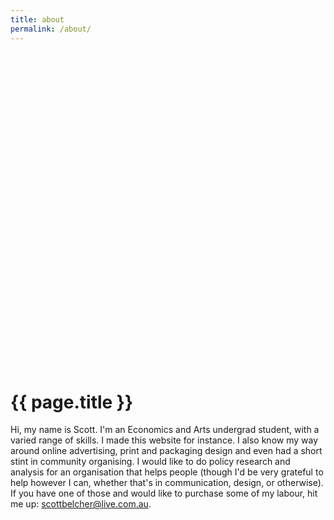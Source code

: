 ```yaml
---
title: about
permalink: /about/
---
```


<svg version="1.1" id="Layer_1" xmlns="http://www.w3.org/2000/svg" xmlns:xlink="http://www.w3.org/1999/xlink" x="0px" y="0px"
	 viewBox="0 0 640 640" style="enable-background:new 0 0 640 640;" xml:space="preserve">
<style type="text/css">
	.st0{stroke:#000000;stroke-width:0.5;stroke-linecap:round;stroke-linejoin:round;}
	.st1{fill:none;stroke:#000000;stroke-miterlimit:10;}
	.st2 {fill:#555555;}
	.st3{fill:none;stroke:#000000;stroke-width:2;stroke-linecap:round;stroke-linejoin:round;stroke-miterlimit:10;}
	.st4{fill:none;stroke:#000000;stroke-linecap:round;stroke-linejoin:round;stroke-miterlimit:10;}
	.st5{fill:#FFFFFF;}
	.st6{fill:none;stroke:#000000;stroke-width:3;stroke-linecap:round;stroke-linejoin:round;}
	.st7{fill:none;stroke:#000000;stroke-width:2;stroke-linecap:round;stroke-linejoin:round;}
</style>
<g>
	<g>
		<path d="M272.7,117.1c5.6,5.1,11.8,9.4,18.4,12.9c1.7,0.9,3.2-1.7,1.5-2.6c-6.4-3.4-12.4-7.6-17.8-12.4
			C273.4,113.7,271.2,115.8,272.7,117.1L272.7,117.1z"/>
	</g>
</g>
<g>
	<g>
		<path d="M275.6,129.5c5.7-2.4,10.5-6.7,13.3-12.2c0.4-0.7,0.2-1.6-0.5-2.1c-0.7-0.4-1.7-0.2-2.1,0.5c-2.4,4.8-6.5,8.8-11.5,10.8
			c-0.7,0.3-1.3,1-1,1.8C274,129.2,274.8,129.9,275.6,129.5L275.6,129.5z"/>
	</g>
</g>
<g>
	<g>
		<path d="M347.1,115.5c4,5.2,8.7,9.8,13.8,13.9c0.6,0.5,1.5,0.6,2.1,0c0.5-0.5,0.6-1.6,0-2.1c-5.1-4.1-9.7-8.8-13.8-13.9
			c-0.5-0.6-1.6-0.5-2.1,0C346.5,114,346.6,114.8,347.1,115.5L347.1,115.5z"/>
	</g>
</g>
<g>
	<g>
		<path d="M347.8,130.3c5.2-4.3,10.3-8.7,15.5-13c0.6-0.5,0.5-1.6,0-2.1c-0.6-0.6-1.5-0.5-2.1,0c-5.2,4.3-10.3,8.7-15.5,13
			c-0.6,0.5-0.5,1.6,0,2.1C346.3,130.9,347.1,130.8,347.8,130.3L347.8,130.3z"/>
	</g>
</g>
<g>
	<g>
		<path d="M314.9,131.6c4,3.4,6.4,8.6,8.3,13.4c1.4,3.5,2.5,7.1,3.5,10.7c0.7,2.5,1.5,6.4-0.2,8.6c-0.3,0.4-0.4,0.3-0.8,0.5
			c-1.1,0.4-2.1,0.8-3.2,1.1c-2.3,0.8-4.6,1.6-6.9,2.4c-1.8,0.6-1,3.5,0.8,2.9c2.2-0.8,4.4-1.6,6.7-2.3c1.6-0.6,3.5-0.9,4.9-1.9
			c2.5-1.8,2.7-5.7,2.4-8.5c-0.5-4.1-1.9-8.2-3.3-12.1c-1.2-3.4-2.6-6.7-4.3-9.8c-1.5-2.6-3.3-5.3-5.6-7.2
			C315.5,128.3,313.4,130.4,314.9,131.6L314.9,131.6z"/>
	</g>
</g>
<g>
	<path class="st0" d="M231.9,69.2c-1.2,0-1.3-0.2-4.2,1.5c-4,2.5-6.7,7.7-5.4,12.4l2.4,3.9c10.3,0.5,20.6,1.1,30.9,1.6
		c25.5,1.3,51,2.6,76.5,3.9c21,1.1,42.7,2.1,62.6-5.6c1.3-0.5,2.6-1.1,3.7-2.1c3.3-3.2,2.2-9,0.8-13.6c-0.5-1.7-1.1-3.5-2.3-4.8
		c0,0-1-2.7-7.2-1.4c-8-12.2-26-29.2-40.2-32.8c-5.7-1.4-11.5-2-17.3-2.5c-4.6-0.4-9.2-0.7-13.8-1c-13.9-0.7-27.9-0.3-41.4,3.1
		C259.1,36.5,240.8,53.3,231.9,69.2"/>
	<path class="st0" d="M294.8,76.8c-6,0.3-12.1,0.5-18-0.2"/>
	<path class="st0" d="M305.3,28.4c0.4-2.9-1.7-3.8-3.3-6.1s-2.8-5.8-1.1-8.1c0.7-0.9,1.7-1.4,2.6-1.8c3.5-1.4,7.2-2.2,10.9-2.1
		c1.4,0,2.8,0.2,4,1c2.1,1.5,2.5,4.6,2.4,7.3c-0.2,5.5,0.7,6.4-2.1,11"/>
</g>
<g>
	<g>
		<path d="M144,185.6c-2-1.4-3-3.7-4.1-5.7c-1.2-2.1-2.7-4-4.8-5.1c-2.4-1.3-5.2-1.6-7.9-1.7c-2.9-0.2-5.9-0.2-8.7,0.4
			c-11.8,2.2-16.8,15.5-13.9,26.2c3,10.9,13.3,17.9,24,19.8c2.9,0.5,5.9,0.8,8.9,0.7c2.6,0,5.9,0.1,8.3-1.2c2.7-1.4,2.9-4.7,3.2-7.4
			c0.4-3.2,0.6-6.4,0.6-9.6c0-2.5-0.5-4.8-2.7-6.4c-0.4-0.3-2-1.1-2.1-1.6c0-0.2-0.2,0.2,0-0.1c0.1-0.1,0.5-0.2,0.6-0.2
			c0.7-0.2,1.5-0.2,2.1-0.1c5.4,0.8,8.7,6.8,9.9,11.6c0.6,2.6,0.8,5.4,0.4,8c-0.4,2.7-1.3,5.5-3.5,7.2c-2.5,2-5.6,3.4-8.4,5
			c-2.9,1.6-5.7,3.3-8.6,4.9c-2.4,1.4-5.1,2.8-6.9,5c-1.9,2.3-3,5.1-3.5,7.9c-0.5,3-0.5,6-0.5,9c0,3.4,0,6.8,0,10.2
			c0,6.6,0.1,13.2,0.4,19.8c0.3,6.4,1.1,12.8,3,19c1.9,5.9,4.7,11.5,7.6,16.9c2.7,5,5.3,10.5,9.5,14.5c4.2,4,9.8,6.1,15.2,8.1
			c5.7,2.1,11.8,3.8,18,3.7c2.9-0.1,5.8-0.6,8.6-1.6c1.8-0.7,1-3.6-0.8-2.9c-5.6,2.1-11.6,1.7-17.3,0.3c-5.6-1.4-11.4-3.4-16.5-6.1
			c-2.5-1.3-4.6-3-6.5-5.1c-1.8-2.1-3.2-4.5-4.5-6.9c-2.9-5.1-5.8-10.3-8.1-15.7c-2.5-5.8-4-11.8-4.7-18c-0.7-6.2-0.7-12.5-0.8-18.8
			c-0.1-6.4-0.1-12.8-0.1-19.2c0-5.8,0.6-11.9,5.9-15.4c2.5-1.7,5.2-3,7.8-4.5c2.9-1.6,5.7-3.3,8.6-4.9c2.3-1.3,4.8-2.6,6.4-4.7
			c1.6-2.2,2.3-5,2.7-7.6c0.7-5.2-0.4-10.6-3.1-15.1c-2.5-4.2-7-8.1-12.2-7.4c-2.1,0.3-4.6,1.8-3.7,4.3c0.8,2.1,3.4,2.4,4.3,4.3
			c0.4,1,0.4,2.2,0.4,3.3c0,1.7-0.1,3.4-0.2,5c-0.1,1.5-0.3,3.1-0.5,4.6c-0.2,1.2-0.2,3.1-1.2,4c-0.9,0.8-2.4,0.8-3.4,0.9
			c-1.6,0.1-3.1,0.2-4.7,0.2c-2.8,0-5.7-0.3-8.5-0.9c-5.2-1.1-10.2-3.5-14.2-7.2c-3.9-3.6-6.6-8.5-7.1-13.8
			c-0.5-5.3,0.9-11.1,4.7-15c3.9-4.2,9.7-4.6,15.1-4.3c2.6,0.1,5.5,0.3,7.7,1.8c1.9,1.3,3,3.5,4.1,5.5c1.1,1.9,2.3,3.7,4.2,5
			C144,189.3,145.5,186.7,144,185.6L144,185.6z"/>
	</g>
</g>
<g>
	<g>
		<path d="M144.9,188.3c4.5-0.7,7.5-5.5,7-9.9c-0.5-5.1-4.5-8.9-9-10.8c-5.3-2.2-11.5-2.3-17.2-2.4c-5.6-0.1-11.3,0.4-16.5,2.5
			c-8.6,3.4-14.5,10.9-16.6,19.9c-1,4.4-1.1,8.9-0.4,13.3c0.8,5,2.9,9.4,5.4,13.8c1.6,2.7,3.1,5.4,4.2,8.3c1.1,2.8,1.8,5.8,2.4,8.8
			c1.1,5.9,1.7,11.9,2.2,17.8c1,12.2,1.3,24.5,2.2,36.8c0.9,11.9,2.5,23.9,6.2,35.4c3.3,10.6,8.4,21,17,28.2
			c8.1,6.7,18.2,10.5,28.6,12c12.4,1.8,25,0.3,37.2-1.8c3.1-0.5,6.3-1.1,9.4-1.7c1.9-0.4,1.1-3.2-0.8-2.9c-21.5,4.1-45.3,8.1-65.4-3
			c-4.4-2.4-8.3-5.5-11.6-9.3c-3.5-4-6.2-8.7-8.3-13.6c-4.5-10.2-6.8-21.5-8.2-32.5c-1.4-11.3-1.8-22.8-2.4-34.2
			c-0.6-11.3-1.2-22.9-3.6-34c-1.3-5.7-3.6-10.7-6.5-15.7c-2.4-4.1-4.3-8.2-5.1-12.9c-1.3-7.9,0.6-16.8,5.8-23
			c6.6-7.9,16.9-9.3,26.6-9c5.3,0.2,11.2,0.3,15.9,2.9c3.7,2.1,6.9,6.4,5,10.8c-0.8,1.8-2.3,3.1-4.3,3.4
			C142.2,185.7,143,188.6,144.9,188.3L144.9,188.3z"/>
	</g>
</g>
<g>
	<g>
		<path d="M482,353.5c22.5,2,45.2-9.7,57.8-28.2c7.2-10.6,11.5-24,8.9-36.8c-0.8-3.8-2-7.4-3.3-11.1c-1.2-3.6-2.4-7.2-3.6-10.8
			c-2.4-7.1-4.6-14.3-7.1-21.3c-2.2-6.3-5-12.3-9.4-17.4c-4.1-4.7-9.1-8.4-13.7-12.5c-3.8-3.4-7.7-7.2-9.5-12c-1.5-4-2-8.4-2-12.7
			c0-4.5,0.5-8.9,1.5-13.3c0.8-3.3,1.8-6.8,3.7-9.7c0.3-0.4,0.5-0.7,1-1.2c0.1-0.1,0.2-0.2,0.3-0.3c0.3-0.3-0.2,0.1,0.1-0.1
			c0.1-0.1,0.7-0.4,0.4-0.2c0.1,0,0.8-0.2,0.3-0.1c0.2-0.1,0.5,0,0.3,0c0.8,0.2,1.7,0.6,2.2,1.3c1,1.4-0.4,3.5-1,4.7
			c-1,1.9-2.3,3.8-2.6,6c-0.4,2.9-0.4,6.1-0.2,9c0.2,3.1,0.8,6.2,2.2,9c2.6,5,7.7,7.9,13.2,8.4c12.1,1.1,21-9.4,23.1-20.4
			c1-5.3,0.7-11.1-1.8-15.9c-1.2-2.3-3.1-4.4-5.4-5.7c-2.9-1.7-6.2-2.1-9.5-2.3c-2.5-0.1-5.1-0.3-7.6-1c-2-0.5-4.2-1.3-5.6-3
			c-0.6-0.8-1-1.7-1.1-2.6c0-0.3,0-0.5-0.1-0.8c0-0.1,0-0.2,0-0.4c0-0.5,0-0.1,0-0.1c-0.1,0,0.4-0.5-0.1,0.1
			c0.1-0.1,0.1-0.1-0.1,0.1c-0.6,0.6,0.2-0.3-0.4,0.2c0.1-0.1,0.4,0,0,0c0.6,0.1,1.3,0,1.9,0c5.7,0.4,11.5-0.1,17.1,1.1
			c2.2,0.4,4.3,1.1,6.2,2.2c1.4,0.8,2.8,1.7,4.2,2.6c4,2.4,8,5,11.1,8.5c1.6,1.8,3,3.9,3.6,6.2c0.8,3.1,0.9,6.3,0.6,9.4
			c-0.6,6.7-2.9,13.1-4.8,19.6c-2,6.9-3.2,13.7-2.8,20.9c0.4,7.7,1.8,15.3,2.8,22.9c1.1,7.7,2.1,15.5,3.2,23.2
			c1.1,7.7,2.1,15.5,3.2,23.2c1,7.5,2.6,15.2,2.1,22.9c-0.5,7-3.4,13.4-6.9,19.3c-3.5,5.9-7.5,11.6-11.5,17.2
			c-7.7,10.9-16.9,21.4-29.4,26.8c-6,2.6-12.5,3.7-19,2.9c-6.4-0.8-12.5-3.4-18-6.7c-5.6-3.3-10.8-7.3-16-11.3
			c-1.5-1.2-3.6,0.9-2.1,2.1c10.4,8.1,21.6,16.8,35.1,18.7c13.3,1.9,26.1-3.9,35.9-12.5c5.3-4.6,9.8-10,14-15.7
			c4.2-5.6,8.2-11.5,11.9-17.4c3.6-5.7,6.9-11.8,8.3-18.5c1.6-7.5,0.4-15.2-0.7-22.7c-2.2-15.6-4.3-31.3-6.5-46.9
			c-1.1-7.9-2.4-15.7-3.2-23.7c-0.4-3.9-0.6-7.8-0.2-11.7c0.3-3.5,1.1-6.9,2-10.2c1.8-6.5,4.1-12.9,5.1-19.6
			c0.9-5.8,0.9-12.5-2.4-17.6c-2.7-4.3-6.9-7.4-11.1-10.2c-3.2-2-6.4-4.3-9.9-5.7c-5.5-2.2-11.5-2.1-17.3-2.2
			c-2.1,0-4.2-0.3-6.2-0.3c-1.2,0-2.4,0.4-2.8,1.7c-0.4,1.5,0,3.4,0.6,4.8c0.9,2,2.6,3.5,4.5,4.4c2.3,1.1,4.8,1.7,7.3,2
			c2.9,0.4,5.9,0.3,8.8,0.9c12.8,2.5,11.9,19.2,6.8,28.1c-2.8,5-7.5,9-13.4,9.7c-5.4,0.7-11.2-1.3-14-6.2c-1.6-2.7-2.1-5.9-2.2-8.9
			c-0.1-1.5-0.1-2.9,0-4.4c0.1-1.3,0-2.8,0.4-4.1c1.1-3.6,5.5-7.8,3.2-11.8c-1.7-3-5.6-3.8-8.2-1.6c-2.4,2-3.6,5.4-4.6,8.3
			c-2.8,8.4-3.6,17.9-2,26.6c0.8,4.5,2.5,8.4,5.4,12c3.9,4.8,8.8,8.6,13.5,12.7c2.4,2.1,4.7,4.2,6.7,6.6c2.2,2.6,4,5.5,5.4,8.5
			c3.2,6.6,5.1,13.7,7.4,20.6c2.4,7.3,4.9,14.7,7.3,22c1.2,3.6,2.3,7.4,2.7,11.2c0.4,3.7,0.1,7.4-0.6,11.1
			c-4.5,23.1-24.6,41.2-47.3,45.9c-5.4,1.1-10.8,1.4-16.3,0.9C480,350.3,480.1,353.3,482,353.5L482,353.5z"/>
	</g>
</g>
<g>
	<path d="M437.4,529.8c-28.4,5.3-69.8,4.6-97.5-4.2c-2.7-0.9-5.5-1.8-8.4-2.1c-4.8-0.4-9.5,1.1-14.2,2.3c-25.6,6.7-53,4.4-77.3-6.7
		c-15.2-6.9-29.8-17.2-46.2-17.7c-8.3-0.3-18.5,1.1-22.9-6.7c10,7.8,15,21.4,23.8,30.8c6.9,7.3,15.8,11.7,24.6,15.8
		c11.7,5.3,23.6,10.2,35.5,15c10.7,4.4,21.5,8.7,32.7,10.8c22.3,4.2,45.1-0.6,67.1-6.4c41.5-10.9,83.2-25.7,117.4-53.9
		c5.7,7.8,10.6,16.4,14.6,25.5c1.7,3.9,3.2,8.3,2.1,12.4c-1.2,4.4-5.1,7.2-8.8,9.5c-9.7,6.3-19.3,12.5-29,18.8
		c-13.6,8.8-27.2,17.7-41.8,24.1c-31.3,13.9-66.1,16.5-99.7,12.1s-66.1-15.5-97.8-28.2c-24.1-9.6-48.7-20.6-66.4-41.1
		c-17.7-20.4-26.8-52.7-15-77.9c3.8-8.1,9.8-15.1,17.5-18.3c4.9-2,10.3-2.3,15.5-1.9c19.5,1.8,36.8,14.1,53.1,26
		c9,6.6,18.1,13.2,27.1,19.9c1.8,1.3,3.8,2.7,6,2.5c3.1-0.3,5.2-3.9,5.3-7.3c0.1-3.4-1.2-6.7-2.6-9.7l180.8,0.7
		c-1,4.7-5.2,8.8-4.1,13.5c0.6,2.8,3.1,4.7,5.7,5.3c2.6,0.6,5.2,0.1,7.8-0.4c13.5-2.6,27.1-5.2,40.6-7.9c6.8-1.3,13.6-2.6,20.5-1.8
		c6.8,0.8,13.7,4.1,17.7,10.2c3.1,4.7,4.2,10.6,4.8,16.4c0.8,7.1,1.1,14.3,0.8,21.4c-0.1,3.6-0.4,7.3-1.5,10.8
		c-1.7,5.5-5.1,10-8.7,14.2c-6.6,7.7-14,14.7-22.6,19.6c-6.2,3.6-13,6-19.7,8.4c-22.9,8.1-46.4,16.4-70.5,15.8"/>
</g>
<g>
	<path d="M359,590.8c-41.8-20.2-88.3-23.5-132.4-36.2c-14.8-4.3-30.4-10.4-39.3-24.3c-1.4-2.3-2.7-4.8-2.6-7.6
		c0.1-4.1,3.1-7.3,5.9-10.1c6.2-6.1,12.5-12.3,18.7-18.4c1.6-1.6,3.3-3.2,5.4-3.5c2.1-0.3,4.2,0.9,6.1,2.1
		c21,12.4,43.3,22.3,66.3,29.2c18,5.5,36.5,9.2,53.8,17c8.1,3.6,15.8,8.1,23.9,11.5c22.2,9.4,46.2,10.8,69.9,12.1"/>
</g>
<g id="XMLID_1_">
	<g>
		<path class="st5" d="M513.1,452.4c1.9,4.6,5,8.5,8.2,12.2c3.5,4,7.2,7.8,9.9,12.3l0.9,0.6c-1.3,1.8-2.6,3.5-3.8,5.3l-0.9-0.6
			c-1.3-2.2-2.9-4.1-4.6-6c-5.5-6.4-11-12.8-16.7-19c-0.1-0.3-0.2-0.7-0.3-1c-1-2.9-2.2-5.6-3.5-8.4c-3.4-7.1-7.9-13.7-13.2-19.5
			l-1-1.5c-3.3-0.6-6.1-3.7-9.3-2.9c-1.6,0.4-2.9,1.9-3.4,3.5c-0.5,1.6-0.5,3.4-0.2,5c-4.4-1.1-8.8-2.6-12.9-4.5
			c1.5-3,1.6-6.6,0.3-9.7l-0.1-0.7c-0.8-0.3-1.5-0.9-2.3-1.4c-0.8-0.5-1.7-0.8-2.5-0.4c-0.7,0.3-1,1.1-1.1,1.8
			c-0.1,0.7,0.1,1.5,0.2,2.2l-0.7,0.4c-1-1.9-1.4-4.1-1-6.2c0.6-2.6,2.9-4.9,5.5-5.1c1.5-0.1,3,0.3,4.5,0.8c2.6,0.9,5.2,1.9,7.8,2.9
			c7.8,3.1,15.5,6.7,22.8,10.9l0,0.1c3.6,2.8,6.9,5.8,10,9c1.4,1.5,2.8,3,3.7,4.8c1.7,3.5,1.6,7.6,2.8,11.3c0.4,1.2,0.9,2.3,1.6,3.4
			L513.1,452.4z"/>
		<path class="st2 theme-colour-background" d="M456.5,417.5c0.1-0.7,0.5-1.5,1.1-1.8c0.8-0.4,1.8-0.1,2.5,0.4c0.8,0.5,1.4,1.1,2.3,1.4l0.1,0.7
			c1.3,3.1,1.2,6.7-0.3,9.7l-3,1.4c-0.6-2.6-1.3-5.1-2.1-7.5l-0.2-0.2c-0.3-0.4-0.6-0.9-0.9-1.4l0.7-0.4
			C456.6,419,456.4,418.2,456.5,417.5z"/>
		<path class="st2 theme-colour-background" d="M481,449.5c-6.3-1.5-12.4-4.5-18.9-4.4l-0.2,0c-0.5-5.4-1.4-10.8-2.6-15.9l3-1.4c4.1,1.9,8.5,3.5,12.9,4.5
			c-0.3-1.7-0.3-3.4,0.2-5c0.5-1.6,1.8-3,3.4-3.5c3.2-0.8,6.1,2.3,9.3,2.9l1,1.5c5.3,5.8,9.8,12.4,13.2,19.5l-1.5,0.7
			c-1.8,0.9-3.5,2.1-5.5,2.7c-2.2,0.7-4.6,0.7-6.9,0.3c-2.3-0.4-4.5-1.2-6.7-2l-0.2,0C481.4,449.6,481.2,449.6,481,449.5z"/>
		<path class="st2 theme-colour-background" d="M461.9,445.2l0.2,0c6.5-0.1,12.5,2.9,18.9,4.4c2.1,7.2,2.1,13.9,2.2,21.7c0,0.5,0,0.9,0,1.4l-0.5,0
			c-5.7-3.7-12.2-6-18.9-7l-1.4-0.1C462.8,459,462.6,452,461.9,445.2z"/>
		<path class="st2 theme-colour-background" d="M462.4,465.6l1.4,0.1c6.7,0.9,13.2,3.3,18.9,7l0.5,0c0,1.1,0.1,2.2,0.2,3.3c0.1,1.6,0.3,3.1,0.6,4.7
			c0.8,5.2,2.1,10.4,3.4,15.5l1.2,0.8c-0.2,0.3-0.3,0.5-0.6,0.6c-0.3,0.1-0.7,0-1-0.1c-2.9-0.9-5.8-1.8-8.6-3
			c-1.8-0.8-3.6-1.9-5.6-2.3c-0.9-0.2-1.9-0.3-2.8-0.4c-0.7-0.1-1.4-0.2-2-0.4c-3.4-1-5.6-4.5-6.3-8c-0.7-3.5-0.1-7.1,0.3-10.7
			C462.1,470.4,462.3,468,462.4,465.6z"/>
		<path class="st5" d="M506.2,457.2c0.8,2.2,1.4,4.4,2.1,6.6c1,3.1,2.1,6.2,3.3,9.2l-1.4,0.5c-0.6,0.8-1.6,1.1-2.6,1.4
			c-7.2,1.7-14.9,1.8-22.2,0.2l-2,0.9c-0.1-1.1-0.2-2.2-0.2-3.3c0-0.5,0-0.9,0-1.4c-0.1-7.7-0.1-14.4-2.2-21.7
			c0.2,0,0.4,0.1,0.6,0.1l0.2,0c2.2,0.8,4.4,1.6,6.7,2c2.3,0.4,4.7,0.4,6.9-0.3c1.9-0.7,3.6-1.9,5.5-2.7l1.5-0.7
			c1.3,2.7,2.5,5.5,3.5,8.4C506,456.5,506.1,456.9,506.2,457.2z"/>
		<path class="st5" d="M488.6,497l-1.2-0.8c-1.3-5.1-2.6-10.3-3.4-15.5l1.8,0.5c1.9,0.7,4,1.1,6,1.6c2,0.5,4,1.3,5.5,2.6
			c0.7,0.6,1.3,1.4,2,2.1c1.1,1,2.4,1.9,3.4,2.9c1.3,1.4,2.2,3.2,2.3,5.2c0.1,1.5-0.3,3-0.7,4.4c-0.8,2.5-1.9,4.9-3.2,7.1l0,0.1
			c0.6,0,1.2,0.1,1.8,0.2l-0.4,1.9l-20.9,28.1l-33.2-18.8l21.4-26.5l0-0.1c1,0.1,1.9,0.2,2.8,0.4c2,0.4,3.8,1.4,5.6,2.3
			c2.8,1.3,5.7,2.1,8.6,3c0.3,0.1,0.7,0.2,1,0.1C488.2,497.5,488.4,497.2,488.6,497z"/>
		<path class="st2 theme-colour-background" d="M483.4,475.9l2-0.9c7.3,1.6,14.9,1.6,22.2-0.2c1-0.2,2-0.5,2.6-1.4l1.4-0.5c2.5,6.5,5.4,12.8,8.6,18.9
			l-0.5,1.4c-3.2,1.1-5.4,3.9-7.2,6.8c-1.7,2.9-3.2,6-5.5,8.4c-0.8-0.4-1.7-0.6-2.6-0.8c-0.5-0.1-1.1-0.3-1.7-0.3
			c-0.6-0.1-1.2-0.2-1.8-0.2l0-0.1c1.3-2.2,2.4-4.6,3.2-7.1c0.4-1.4,0.8-2.9,0.7-4.4c-0.1-1.9-1-3.8-2.3-5.2c-1-1.1-2.3-1.9-3.4-2.9
			c-0.7-0.7-1.3-1.4-2-2.1c-1.5-1.4-3.5-2.1-5.5-2.6c-2-0.5-4-0.9-6-1.6l-1.8-0.5C483.8,479.1,483.6,477.5,483.4,475.9z"/>
		<path d="M513.1,452.4l0.6-0.4c1.1,1.8,2.5,3.4,4.2,4.6c1.4,1.1,3.1,1.9,4.5,2.9c2.2,1.5,4.2,3.4,6.1,5.3c1.9,1.9,3.8,3.7,5.7,5.6
			c0.5,0.5,1.1,1.1,1.1,1.9c0,0.6-0.4,1.1-0.7,1.6c-0.8,1.2-1.7,2.3-2.5,3.5l-0.9-0.6c-2.7-4.5-6.4-8.3-9.9-12.3
			C518.1,460.9,515,457,513.1,452.4z"/>
		<path d="M508.3,463.8c-0.7-2.2-1.4-4.4-2.1-6.6c5.6,6.3,11.2,12.6,16.7,19c1.6,1.9,3.3,3.8,4.6,6l0.9,0.6c-2.1,3-4.3,5.9-6.4,8.9
			l-1.7,0.2c-3.2-6.1-6.1-12.4-8.6-18.9C510.4,470,509.3,466.9,508.3,463.8z"/>
	</g>
	<g>
		<path class="st6" d="M507.1,508.4L507.1,508.4c2.3-2.4,3.8-5.5,5.5-8.4c1.7-2.9,4-5.7,7.2-6.8"/>
		<path class="st6" d="M520.2,491.9c-3.2-6.1-6.1-12.4-8.6-18.9c-1.2-3-2.3-6.1-3.3-9.2c-0.7-2.2-1.4-4.4-2.1-6.6
			c-0.1-0.3-0.2-0.7-0.3-1c-1-2.9-2.2-5.6-3.5-8.4c-3.4-7.1-7.9-13.7-13.2-19.5"/>
		<path class="st6" d="M521.9,491.7c2.1-3,4.3-5.9,6.4-8.9c1.3-1.8,2.6-3.5,3.8-5.3c0.8-1.2,1.7-2.3,2.5-3.5c0.3-0.5,0.7-1,0.7-1.6
			c0-0.7-0.6-1.3-1.1-1.9c-1.9-1.9-3.8-3.7-5.7-5.6c-1.9-1.9-3.9-3.8-6.1-5.3c-1.5-1-3.1-1.8-4.5-2.9c-1.7-1.3-3.1-2.8-4.2-4.6
			c-0.6-1.1-1.2-2.2-1.6-3.4c-1.2-3.7-1.1-7.8-2.8-11.3c-0.9-1.8-2.3-3.3-3.7-4.8c-3.1-3.3-6.4-6.3-10-9"/>
		<path class="st6" d="M488.1,426.8c-3.3-0.6-6.1-3.7-9.3-2.9c-1.6,0.4-2.9,1.9-3.4,3.5c-0.5,1.6-0.5,3.4-0.2,5
			c-4.4-1.1-8.8-2.6-12.9-4.5c1.5-3,1.6-6.6,0.3-9.7"/>
		<path class="st6" d="M462.4,417.5c-0.8-0.3-1.5-0.9-2.3-1.4c-0.8-0.5-1.7-0.8-2.5-0.4c-0.7,0.3-1,1.1-1.1,1.8
			c-0.1,0.7,0.1,1.5,0.2,2.2"/>
		<path class="st6" d="M497.2,424.2c-0.5-0.3-1-0.6-1.5-0.8c-7.4-4.1-15-7.8-22.8-10.9c-2.6-1-5.2-2-7.8-2.9c-1.4-0.5-2.9-1-4.5-0.8
			c-2.7,0.2-4.9,2.5-5.5,5.1c-0.5,2.1-0.1,4.3,1,6.2c0.2,0.5,0.6,1,0.9,1.4"/>
		<path class="st6" d="M488.7,496.8c0,0,0,0.1-0.1,0.1c-0.2,0.3-0.3,0.5-0.6,0.6c-0.3,0.1-0.7,0-1-0.1c-2.9-0.9-5.8-1.8-8.6-3
			c-1.8-0.8-3.6-1.9-5.6-2.3c-0.9-0.2-1.9-0.3-2.8-0.4c-0.7-0.1-1.4-0.2-2-0.4c-3.4-1-5.6-4.5-6.3-8c-0.7-3.5-0.1-7.1,0.3-10.7
			c0.3-2.3,0.5-4.7,0.6-7.1c0.4-6.6,0.2-13.6-0.5-20.4c-0.5-5.4-1.4-10.8-2.6-15.9c-0.6-2.6-1.3-5.1-2.1-7.5"/>
		<path class="st6" d="M487.4,496.2c-1.3-5.1-2.6-10.3-3.4-15.5c-0.2-1.6-0.4-3.1-0.6-4.7c-0.1-1.1-0.2-2.2-0.2-3.3
			c0-0.5,0-0.9,0-1.4c-0.1-7.7-0.1-14.4-2.2-21.7c-0.2-0.8-0.5-1.6-0.8-2.4"/>
		<path class="st6" d="M482.7,472.6c-5.7-3.7-12.2-6-18.9-7"/>
		<path class="st6" d="M485.5,475c7.3,1.6,14.9,1.6,22.2-0.2c1-0.2,2-0.5,2.6-1.4"/>
		<path class="st6" d="M481.8,449.6c2.2,0.8,4.4,1.6,6.7,2c2.3,0.4,4.7,0.4,6.9-0.3c1.9-0.7,3.6-1.9,5.5-2.7"/>
		<path class="st6" d="M481.6,449.7c-0.2,0-0.4-0.1-0.6-0.1c-6.3-1.5-12.4-4.5-18.9-4.4"/>
		<path class="st6" d="M476.6,463.4c-2.4-1.7-5.1-3.1-7.9-4"/>
		<path class="st6" d="M476.1,454.8c-2.6-1-5.3-1.7-8-2.2"/>
		<path class="st6" d="M531.3,476.9c-2.7-4.5-6.4-8.3-9.9-12.3c-3.3-3.7-6.4-7.6-8.2-12.2c-0.1-0.3-0.2-0.6-0.3-0.9"/>
		<path class="st6" d="M527.4,482.2c-1.3-2.2-2.9-4.1-4.6-6c-5.5-6.4-11-12.8-16.7-19c-0.4-0.4-0.8-0.9-1.2-1.3"/>
		<path class="st6" d="M489.7,460.2c0.3,2.3,0.5,4.6,0.8,6.9c0.1,0.6,0.2,1.3,0.5,1.8c0.7,1,2.2,1.1,3.2,0.5c1-0.6,1.6-1.8,1.7-3
			c0.2-1.2,0-2.4-0.1-3.5c-0.1-1.2-0.1-2.4,0.3-3.5c0.1-0.3,0.3-0.6,0.6-0.6c0.2,0,0.3,0.1,0.5,0.3c2.6,2.4,4.4,5.6,5.2,9"/>
		<path class="st6" d="M501.1,507c1.3-2.2,2.4-4.6,3.2-7.1c0.4-1.4,0.8-2.9,0.7-4.4c-0.1-1.9-1-3.8-2.3-5.2c-1-1.1-2.3-1.9-3.4-2.9
			c-0.7-0.7-1.3-1.4-2-2.1c-1.5-1.4-3.5-2.1-5.5-2.6c-2-0.5-4-0.9-6-1.6"/>
		<path class="st6" d="M507.1,508.4C507.1,508.4,507.1,508.4,507.1,508.4c-0.8-0.4-1.7-0.6-2.6-0.8c-0.5-0.1-1.1-0.3-1.7-0.3
			c-0.6-0.1-1.2-0.2-1.8-0.2c0,0,0,0-0.1,0"/>
		<polyline class="st7" points="502.5,509.2 481.6,537.2 448.4,518.5 469.9,491.9 		"/>
	</g>
</g>
<g id="XMLID_36_">
	<g>
		<path class="st5" d="M200.2,401.9c-1-2.5-3.7-4.5-6.7-4.4c-1.7,0-3.3,0.7-4.9,1.3c-2.9,1.2-5.7,2.5-8.4,3.8
			c-8.4,4-16.6,8.5-24.3,13.5l0.1,0.1c-3.7,3.2-7.1,6.6-10.2,10.2c-1.4,1.6-2.8,3.3-3.6,5.2c-1.6,3.7-1,7.8-2,11.6
			c-0.2,0.9-0.5,1.8-1,2.7l0.6,0.2c-1.5,5.1-4.7,9.7-8.2,14.1c-3.5,4.3-7.2,8.6-9.7,13.4l-0.9,0.7c1.6,1.6,3.2,3.2,4.8,4.8l0.9-0.8
			c1.2-2.3,2.8-4.4,4.4-6.5c5.5-7,11-14,16.6-20.9c0.1-0.3,0.2-0.7,0.3-1c0.8-3,1.8-5.9,3-8.7c3.1-7.5,7.4-14.5,12.7-20.9l0.9-1.6
			c3.6-1,6.4-4.4,10.1-4c1.9,0.2,3.4,1.5,4.2,3.1c0.8,1.5,0.9,3.3,0.8,5c4.8-1.6,9.5-3.6,13.9-6c-2-2.8-2.5-6.4-1.3-9.6l0.1-0.7
			c0.9-0.4,1.6-1.1,2.4-1.6c0.8-0.6,1.8-1,2.8-0.7c0.8,0.2,1.3,0.9,1.5,1.7c0.2,0.7,0,1.5-0.1,2.2l0.8,0.3
			C200.7,406.1,201,403.9,200.2,401.9z"/>
		<path class="st2 theme-colour-background" d="M199,405.6c-0.2-0.7-0.7-1.4-1.5-1.7c-0.9-0.3-2,0.2-2.8,0.7c-0.8,0.6-1.5,1.3-2.4,1.6l-0.1,0.7
			c-1.2,3.2-0.7,6.8,1.3,9.6l3.4,1c0.4-2.6,1-5.2,1.6-7.7l0.2-0.2c0.3-0.5,0.6-1,0.8-1.5l-0.8-0.3C199,407.1,199.1,406.3,199,405.6z
			"/>
		<path class="st2 theme-colour-background" d="M175,440.4c6.9-2.2,13.4-5.9,20.6-6.6l0.2,0c0-5.5,0.4-10.9,1.3-16.2l-3.4-1c-4.4,2.4-9.1,4.4-13.9,6
			c0.1-1.7,0-3.4-0.8-5c-0.8-1.5-2.3-2.8-4.2-3.1c-3.7-0.4-6.5,3-10.1,4l-0.9,1.6c-5.3,6.4-9.6,13.5-12.7,20.9l1.7,0.5
			c2.1,0.7,4.2,1.7,6.4,2.1c2.5,0.5,5.2,0.2,7.7-0.5c2.5-0.7,4.9-1.7,7.3-2.8l0.2,0C174.6,440.5,174.8,440.4,175,440.4z"/>
		<path class="st2 theme-colour-background" d="M195.8,433.8l-0.2,0c-7.3,0.7-13.7,4.4-20.6,6.6c-1.6,7.5-0.9,14.1-0.2,21.8c0,0.5,0.1,0.9,0.1,1.4l0.6-0.1
			c6-4.3,13-7.4,20.3-9.1l1.6-0.3C196.4,447.5,195.8,440.6,195.8,433.8z"/>
		<path class="st2 theme-colour-background" d="M195.9,479.5c2.6-1.8,4.1-4.8,4.4-7.8c0.4-3.6-0.6-7.1-1.5-10.6c-0.5-2.3-1-4.7-1.4-7.1l-1.6,0.3
			c-7.4,1.7-14.4,4.8-20.3,9.1l-0.6,0.1c0.1,0.6,0.1,1.2,0.1,1.8c0.1,2.1,0,4.2-0.1,6.4c-0.3,5.3-1.2,10.6-2.1,15.8l-1.3,1
			c0.2,0.2,0.4,0.4,0.8,0.5c0.4,0.1,0.8-0.1,1.2-0.2c3.1-1.2,6.3-2.4,9.2-4c2-1.1,3.9-2.3,6-2.9c1.8-0.5,3.7-0.6,5.4-1.3
			C194.7,480.3,195.3,479.9,195.9,479.5z"/>
		<path class="st5" d="M147.7,450.9c-0.6,2.3-1.1,4.6-1.7,6.8c-0.8,3.2-1.7,6.4-2.7,9.5l1.6,0.3c0.7,0.7,1.9,0.9,3,1
			c8.3,0.9,16.8,0,24.7-2.5l2.3-0.9c0-0.6-0.1-1.2-0.1-1.8c0-0.5-0.1-0.9-0.1-1.4c-0.7-7.7-1.4-14.3,0.2-21.8
			c-0.2,0.1-0.4,0.1-0.7,0.2l-0.2,0c-2.4,1-4.7,2.1-7.3,2.8c-2.5,0.7-5.2,1-7.7,0.5c-2.2-0.4-4.2-1.4-6.4-2.1l-1.7-0.5
			c-1.2,2.9-2.2,5.8-3,8.7C147.9,450.3,147.8,450.6,147.7,450.9z"/>
		<path class="st5" d="M171.5,488.4l1.3-1c0.9-5.2,1.8-10.5,2.1-15.8l-1.9,0.6c-2.1,1-4.3,1.5-6.5,2.3c-2.2,0.7-4.3,1.7-5.9,3.3
			c-0.7,0.7-1.3,1.5-2,2.3c-1.1,1.2-2.4,2.1-3.5,3.3c-1.3,1.5-2.1,3.5-2.1,5.4c0,1.5,0.6,2.9,1.3,4.3c1.1,2.4,2.6,4.6,4.3,6.7l0,0.1
			c0,0,0,0,0,0l0.1,0.5l28.6,22.7l32.6-26l-24.2-17.6c-0.5,0.4-1.1,0.7-1.8,0.9c-1.7,0.7-3.6,0.8-5.4,1.3c-2.2,0.6-4.1,1.9-6,2.9
			c-2.9,1.6-6.1,2.8-9.2,4c-0.4,0.1-0.8,0.3-1.2,0.2C172,488.9,171.7,488.7,171.5,488.4z"/>
		<path class="st2 theme-colour-background" d="M175,465.3l-2.3,0.9c-7.9,2.5-16.5,3.3-24.7,2.5c-1.1-0.1-2.3-0.3-3-1l-1.6-0.3c-2.1,6.7-4.6,13.3-7.6,19.8
			l0.6,1.3c3.7,0.7,6.5,3.2,8.7,5.9c2.2,2.6,4.1,5.6,7,7.7c0.9-0.5,1.8-0.8,2.8-1.1c1.2-0.4,2.5-0.8,3.8-0.9l0-0.1
			c-1.7-2.1-3.2-4.3-4.3-6.7c-0.6-1.4-1.2-2.8-1.3-4.3c-0.1-1.9,0.7-3.9,2.1-5.4c1-1.2,2.4-2.2,3.5-3.3c0.7-0.8,1.3-1.6,2-2.3
			c1.6-1.6,3.7-2.5,5.9-3.3c2.2-0.7,4.4-1.3,6.5-2.3l1.9-0.6C175.1,469.6,175.1,467.4,175,465.3z"/>
		<path d="M139.8,446.1l-0.6-0.2c-1,2.3-2.6,4.3-4.6,6c-1.5,1.3-3.2,2.3-4.8,3.4c-2.3,1.8-4.3,3.9-6.3,6c-1.9,2.1-3.8,4.2-5.7,6.2
			c-0.5,0.6-1.1,1.2-1,2c0.1,0.6,0.5,1.1,1,1.5c1.1,1.1,2.1,2.1,3.2,3.2l0.9-0.7c2.6-4.8,6.3-9,9.7-13.4
			C135,455.8,138.3,451.2,139.8,446.1z"/>
		<path d="M146,457.8c0.6-2.3,1.1-4.6,1.7-6.8c-5.6,6.9-11.2,13.9-16.6,20.9c-1.6,2.1-3.2,4.2-4.4,6.5l-0.9,0.8
			c2.7,2.7,5.4,5.4,8.1,8l1.9,0c3-6.5,5.5-13.1,7.6-19.8C144.4,464.1,145.3,461,146,457.8z"/>
	</g>
	<g>
		<path class="st6" d="M152.1,502C152.1,502,152.1,502,152.1,502c-2.9-2.1-4.8-5-7-7.7c-2.2-2.7-5-5.2-8.7-5.9"/>
		<path class="st6" d="M135.8,487.1c3-6.5,5.5-13.1,7.6-19.8c1-3.1,1.9-6.3,2.7-9.5c0.6-2.3,1.1-4.6,1.7-6.8c0.1-0.3,0.2-0.7,0.3-1
			c0.8-3,1.8-5.9,3-8.7c3.1-7.5,7.4-14.5,12.7-20.9"/>
		<path class="st6" d="M133.8,487.1c-2.7-2.7-5.4-5.4-8.1-8c-1.6-1.6-3.2-3.2-4.8-4.8c-1.1-1.1-2.1-2.1-3.2-3.2
			c-0.4-0.4-0.9-0.9-1-1.5c-0.1-0.7,0.5-1.4,1-2c1.9-2.1,3.8-4.2,5.7-6.2c1.9-2.1,3.9-4.2,6.3-6c1.5-1.2,3.3-2.2,4.8-3.4
			c2-1.7,3.6-3.7,4.6-6c0.4-0.9,0.7-1.8,1-2.7c1-3.8,0.4-7.9,2-11.6c0.8-1.9,2.2-3.6,3.6-5.2c3.1-3.6,6.5-7,10.2-10.2"/>
		<path class="st6" d="M164.7,418.6c3.6-1,6.4-4.4,10.1-4c1.9,0.2,3.4,1.5,4.2,3.1c0.8,1.5,0.9,3.3,0.8,5c4.8-1.6,9.5-3.6,13.9-6
			c-2-2.8-2.5-6.4-1.3-9.6"/>
		<path class="st6" d="M192.4,406.3c0.9-0.4,1.6-1.1,2.4-1.6c0.8-0.6,1.8-1,2.8-0.7c0.8,0.2,1.3,0.9,1.5,1.7c0.2,0.7,0,1.5-0.1,2.2"
			/>
		<path class="st6" d="M154.2,417.1c0.5-0.3,1-0.7,1.6-1c7.8-5,15.9-9.5,24.3-13.5c2.8-1.3,5.6-2.6,8.4-3.8c1.5-0.7,3.2-1.3,4.9-1.3
			c3-0.1,5.8,1.9,6.7,4.4c0.8,2,0.5,4.3-0.4,6.3c-0.2,0.5-0.5,1-0.8,1.5"/>
		<path class="st6" d="M171.4,488.3c0,0,0.1,0.1,0.1,0.1c0.2,0.2,0.4,0.4,0.8,0.5c0.4,0.1,0.8-0.1,1.2-0.2c3.1-1.2,6.3-2.4,9.2-4
			c2-1.1,3.9-2.3,6-2.9c1.8-0.5,3.7-0.6,5.4-1.3c0.6-0.2,1.2-0.6,1.8-0.9c2.6-1.8,4.1-4.8,4.4-7.8c0.4-3.6-0.6-7.1-1.5-10.6
			c-0.5-2.3-1-4.7-1.4-7.1c-1.1-6.5-1.7-13.4-1.6-20.3c0-5.5,0.4-10.9,1.3-16.2c0.4-2.6,1-5.2,1.6-7.7"/>
		<path class="st6" d="M172.8,487.5c0.9-5.2,1.8-10.5,2.1-15.8c0.1-2.1,0.2-4.2,0.1-6.4c0-0.6-0.1-1.2-0.1-1.8
			c0-0.5-0.1-0.9-0.1-1.4c-0.7-7.7-1.4-14.3,0.2-21.8c0.2-0.8,0.4-1.7,0.6-2.5"/>
		<path class="st6" d="M175.5,463.5c6-4.3,13-7.4,20.3-9.1"/>
		<path class="st6" d="M172.7,466.2c-7.9,2.5-16.5,3.3-24.7,2.5c-1.1-0.1-2.3-0.3-3-1"/>
		<path class="st6" d="M174.1,440.6c-2.4,1-4.7,2.1-7.3,2.8c-2.5,0.7-5.2,1-7.7,0.5c-2.2-0.4-4.2-1.4-6.4-2.1"/>
		<path class="st6" d="M174.4,440.6c0.2-0.1,0.4-0.1,0.7-0.2c6.9-2.2,13.4-5.9,20.6-6.6"/>
		<path class="st6" d="M181.3,453.6c2.5-2,5.3-3.6,8.4-4.9"/>
		<path class="st6" d="M181,445c2.8-1.3,5.7-2.3,8.7-3.1"/>
		<path class="st6" d="M121.8,473.5c2.6-4.8,6.3-9,9.7-13.4c3.5-4.3,6.8-8.9,8.2-14.1"/>
		<path class="st6" d="M126.7,478.3c1.2-2.3,2.8-4.4,4.4-6.5c5.5-7,11-14,16.6-20.9c0.4-0.5,0.8-1,1.2-1.5"/>
		<path class="st6" d="M166.5,451.9c-0.1,2.3-0.1,4.7-0.2,7c0,0.6,0,1.3-0.4,1.9c-0.7,1-2.3,1.3-3.5,0.8c-1.2-0.5-1.9-1.6-2.3-2.7
			c-0.3-1.1-0.3-2.3-0.3-3.5c0-1.2-0.1-2.4-0.7-3.5c-0.1-0.3-0.4-0.6-0.8-0.5c-0.2,0-0.3,0.2-0.5,0.3c-2.6,2.7-4.3,6.1-4.9,9.6"/>
		<path class="st6" d="M158.7,499.9c-1.7-2.1-3.2-4.3-4.3-6.7c-0.6-1.4-1.2-2.8-1.3-4.3c-0.1-1.9,0.7-3.9,2.1-5.4
			c1-1.2,2.4-2.2,3.5-3.3c0.7-0.8,1.3-1.6,2-2.3c1.6-1.6,3.7-2.5,5.9-3.3c2.2-0.7,4.4-1.3,6.5-2.3"/>
		<path class="st6" d="M152.1,502C152.1,502,152.1,502,152.1,502c0.9-0.5,1.8-0.8,2.8-1.1c1.2-0.4,2.5-0.8,3.8-0.9c0,0,0,0,0,0
			c0,0,0,0,0.1,0"/>
		<polyline class="st7" points="158.8,500.4 187.4,523.1 220,497.1 195.9,479.5 191.1,476.1 		"/>
	</g>
</g>
<g>
	<path d="M208.7,518.9c1.8-1.6,3.6-3.1,5.4-4.7c1.6-1.4,3.3-2.9,5.4-3.5c2.1-0.6,4.6-0.1,5.7,1.7c1.3,2.1,0.2,4.9-1.1,7.1
		c-8.2,14.2-21.2,25-34.8,34.1c-1.2,0.8-2.4,1.6-3.8,1.6c-2.8,0.1-4.7-2.7-5.8-5.2c-0.9-2-1.6-4.4-0.7-6.4c1.4-3,5.4-3.5,7.9-5.6
		c1.3-1.1,2.2-2.6,3.2-4c2-2.6,4.6-4.7,7.2-6.8c3.7-3,7.4-5.9,11.2-8.9"/>
</g>
<g>
	<path d="M449.9,507.5c-2.8-0.4-5.5-3.1-8.2-2c-2.3,0.9-2.8,4.1-1.9,6.4c1.4,3.7,5,6.1,8.5,8.2c12.3,7.5,24.8,15,38.4,19.6
		c1.5,0.5,3.1,1,4.6,0.5c3-0.9,3.9-4.5,4.4-7.6c0.2-1.3,0.4-2.7-0.1-4c-0.7-1.8-2.8-2.8-4.6-3.5c-2.6-1.1-5.3-2.2-7.9-3.3"/>
</g>
<g>
	<g>
		<path d="M230.4,86c-8.7,9.9-11.1,23.1-11.9,35.8c-0.4,7-1,14.4,0.2,21.3c1.1,6.9,4.7,13.5,7.6,19.8c5.4,11.7,11.2,23.3,18.9,33.7
			c3.8,5.1,8,9.9,12.8,14c4.9,4.2,10.3,7.5,15.9,10.6c5.7,3.1,11.5,6.4,15.5,11.7c2.1,2.8,3.9,5.9,6.6,8.3c2.3,2,4.9,3.5,7.7,4.7
			c3,1.2,6.2,2,9.3,2.6c3.3,0.6,6.7,1.2,10.1,1.5c3.9,0.3,7.6-0.1,11.2-1.7c3.5-1.5,6.6-3.7,9.8-5.7c6.7-4.3,13.4-8.6,20.1-13
			c5.9-3.8,11.8-7.8,16.5-13.1c4.7-5.3,7.9-11.7,10.6-18.2c3-7.1,5.8-14.3,8.1-21.6c8.6-27.2,7.4-57.3-3.5-83.7
			c-1.3-3.2-2.8-6.3-4.3-9.4c-0.9-1.7-3.5-0.2-2.6,1.5c12.6,24.4,16.3,53.2,10.4,80c-1.6,7.2-3.9,14.2-6.6,21.1
			c-2.5,6.6-5.1,13.4-8.5,19.7c-3.4,6.1-7.9,11.2-13.4,15.4c-5.9,4.4-12.2,8.2-18.4,12.2c-3.2,2-6.4,4.1-9.6,6.1
			c-3.1,2-6.1,4.1-9.4,5.6c-3.5,1.6-7.1,1.9-10.9,1.6c-3.3-0.3-6.7-0.9-10-1.5c-5.9-1.2-11.9-3.1-16-7.7c-2.3-2.6-4-5.6-6.2-8.2
			c-2.1-2.4-4.5-4.4-7.1-6.1c-5.2-3.5-10.9-6.1-16.1-9.5c-5.1-3.4-9.8-7.5-13.9-12.1c-8.3-9.2-14.5-20-20-31.1
			c-2.8-5.6-5.3-11.2-7.9-16.9c-1.5-3.4-2.9-6.8-3.6-10.5c-0.7-3.8-0.7-7.6-0.6-11.4c0.3-12.2,0.7-25.3,6.4-36.4
			c1.4-2.6,3-5.1,4.9-7.3C233.8,86.7,231.7,84.6,230.4,86L230.4,86z"/>
	</g>
</g>
<g>
	<path class="st2 theme-colour-background" d="M283.7,225.1c-20.5-6.9-45-0.2-59.1,16.2c-18.7,21.7-18.8,55.6-39.5,75.3c-2,1.9-4.2,3.8-4.7,6.5
		c-0.4,2.7,1.1,5.3,2.7,7.5c5.6,8.4,11.4,17.1,19.7,22.8s20.1,7.7,28.5,2.1c5.4-3.6,8.7-9.5,11.7-15.2c3.9-7.3,7.8-14.7,11.7-22
		c6.4,4.8,5,14.6,2.9,22.3c-13,46.2-33.2,91.2-35,139.2c-0.1,2.8-0.1,5.8,1.7,7.9c1.8,2.2,4.9,2.6,7.7,3
		c62.9,7.9,126.5,15.9,189.5,8.9c3.2-0.4,6.7-0.8,9.2-2.9c3.2-2.7,4-7.3,4-11.5c0-11.2-4-21.9-6.9-32.7
		c-11.1-41.9-5.1-87.4-19.3-128.4c-1.3-3.8-1.8-9.5,2.1-10.3c1-0.2,2,0.1,2.9,0.4c9.9,3.5,8.4,17.7,10.8,28
		c2.4,10.3,6.3,25.9,16.1,29.6c10.4,3.9,26.5-9.6,34.6-17.3c6-5.7,6-4.5,11.2-11c5.2-6.5-6.7-24.2-6.7-24.2s-9.4-10.8-16.1-21.5
		s-8.8-16.3-18.2-27.9c-10.8-13.5-19.6-30.8-36.1-35.9c-8.1-2.5-16.9-1.6-25.2-2.9c-7.9-1.3-15.8-4.6-23.7-3.3
		c-6.1,1-11.4,4.7-16.7,8c-10.1,6.3-22.2,11.5-33.5,8.1c-12.8-3.9-20.7-17.8-33.6-21.7"/>
	<g>
		<path class="st2 theme-colour-background" d="M284,223.7c-16.5-5.5-35.3-2.6-49.7,7c-7.2,4.8-13,11.2-17.4,18.7c-4.4,7.3-7.5,15.3-10.4,23.2
			c-3,8.1-5.7,16.3-9.5,24.1c-1.8,3.8-3.8,7.4-6.2,10.8c-2.5,3.5-5.4,6.5-8.4,9.5c-1.5,1.5-3,3.2-3.5,5.3c-0.6,2.3,0.1,4.6,1.2,6.7
			c2.3,4.4,5.5,8.5,8.4,12.5c5.7,7.5,12.7,14.4,21.8,17.4c8.7,2.8,18.5,1.7,25.2-5c3.4-3.4,5.8-7.6,8-11.7
			c2.7-5.1,5.4-10.2,8.1-15.3c1.4-2.6,2.8-5.2,4.1-7.8c-0.8,0.1-1.6,0.2-2.4,0.3c5.8,4.6,4.5,13,2.9,19.2c-2.3,8.9-5.2,17.7-8,26.4
			c-5.7,17.7-11.8,35.4-16.8,53.3c-5,17.9-9,36.2-10.3,54.7c-0.3,4-1.1,8.7,0.2,12.7c1.1,3.6,4.2,5.4,7.8,6.1
			c4.6,0.9,9.4,1.2,14,1.8c5,0.6,10,1.2,15,1.9c39.7,4.8,79.7,8.8,119.8,8.2c10-0.2,20.1-0.6,30.1-1.4c4.9-0.4,9.8-0.8,14.7-1.4
			c3.7-0.5,7.5-1.4,10-4.5c2.4-2.9,3.1-6.7,3.2-10.4c0.1-4.6-0.5-9.2-1.4-13.6c-1.9-9.2-5.1-18.1-7.2-27.4
			c-8-36.1-4.9-73.8-14.1-109.7c-1.1-4.2-2.5-8.2-3.7-12.4c-0.6-1.9-1.7-6.8,1-7.7c1.5-0.5,3.4,0.6,4.6,1.4c1.2,0.8,2.1,1.9,2.8,3.1
			c1.5,2.6,2.2,5.7,2.7,8.6c0.5,3.3,0.8,6.6,1.3,9.9c0.5,3.1,1.2,6.2,2,9.2c1.6,6.3,3.6,12.8,7.3,18.3c3.4,4.9,8.3,8.6,14.5,8
			c6.7-0.6,12.8-4.4,18.1-8.3c5.5-4,10.2-8.7,15.3-13.1c1.7-1.5,3.5-2.9,5-4.6c1.9-2,4-4.1,4.5-6.9c0.9-5.1-1.6-10.6-3.8-15
			c-1.3-2.7-2.7-5.6-4.6-7.9c-3.6-4.5-7.3-8.9-10.7-13.5c-4.6-6.4-8.4-13.1-12.4-19.9c-4-6.7-8.7-12.6-13.3-18.8
			c-4.5-5.9-8.7-12.2-13.4-17.9c-4.5-5.4-9.7-10.3-16-13.5c-8.1-4-16.9-3.8-25.7-4.5c-4.8-0.4-9.4-1.5-14-2.6c-4.4-1.1-9-2-13.6-1.5
			c-8.6,0.9-15.4,6.7-22.8,10.8c-7.7,4.2-16.7,7.8-25.6,6.1c-7.4-1.4-13.3-6.4-18.8-11.2c-5.2-4.5-10.6-9-17.3-11.1
			c-1.8-0.6-2.6,2.3-0.8,2.9c14,4.4,21.7,19.8,36.6,22.4c8.5,1.4,17-1.2,24.6-5c3.8-1.9,7.4-4.2,11-6.5c3.7-2.3,7.6-4.4,11.9-5.2
			c4.5-0.8,9.1,0,13.5,1c4.5,1.1,9,2.2,13.7,2.7c8.8,0.9,17.8,0.2,25.9,4.2c13.1,6.5,20.6,20.2,29.2,31.4c4.6,6,9.1,11.9,12.9,18.4
			c3.9,6.7,7.8,13.4,12.3,19.6c3.4,4.7,6.9,9.4,10.8,13.7c0.3,0.4-0.3-0.5,0.1,0.1c0.3,0.5,0.6,1,0.9,1.5c1.1,1.9,2.2,3.8,3.2,5.8
			c1.1,2.3,2.2,4.7,2.9,7.2c0.6,2.1,1.1,4.6,0.3,6.7c-0.5,1.3-1.5,2.3-2.4,3.3c-0.8,1-1.7,1.9-2.7,2.8c-2,1.9-4.2,3.6-6.3,5.5
			c-4.8,4.5-9.8,8.9-15.4,12.5c-4.8,3-11.3,6.7-17.2,5.1c-5.9-1.6-9.3-8.1-11.4-13.3c-2.4-5.9-4.1-12.3-5.1-18.5
			c-1-6.2-1-12.8-3.6-18.6c-1.1-2.5-2.8-4.7-5.1-6.2c-2.6-1.6-6.5-2.7-8.9-0.2c-2,2.1-1.8,5.5-1.3,8.2c0.3,1.8,1,3.4,1.6,5.1
			c0.7,2.3,1.4,4.6,2.1,6.9c2.4,8.8,4,17.7,5.2,26.7c2.4,18.1,3,36.3,4.8,54.5c0.9,9,2.1,18,3.8,26.8c1.8,9.1,4.7,17.8,7,26.7
			c1.2,4.6,2.1,9.3,2.3,14.1c0.2,3.7,0.1,7.9-2,11c-2.5,3.7-7.4,3.9-11.4,4.3c-4.8,0.5-9.6,0.9-14.4,1.3c-39.3,2.9-78.9,0.4-118-3.8
			c-9.8-1-19.6-2.2-29.5-3.4c-5-0.6-10-1.2-15-1.9c-4.5-0.6-9.2-0.8-13.5-1.8c-1.8-0.4-3.6-1.2-4.5-2.9c-0.9-1.8-0.8-4-0.8-6
			c0.2-4.5,0.5-9,1-13.4c1-9.1,2.5-18.2,4.5-27.1c4-18,9.5-35.5,15.2-53c2.9-8.8,5.8-17.5,8.5-26.3c1.4-4.5,2.8-9,4.1-13.5
			c1.1-3.7,2.2-7.4,2.9-11.3c1-6.3,0.8-13.7-4.6-17.9c-0.7-0.6-1.9-0.6-2.4,0.3c-2.6,4.9-5.2,9.8-7.8,14.8c-2.3,4.4-4.6,9-7.2,13.2
			c-2.3,3.8-5.2,7.4-9.2,9.5c-3.8,2.1-8.3,2.6-12.6,2c-9.3-1.2-16.8-7-22.6-13.9c-3-3.6-5.7-7.5-8.3-11.4c-1.3-1.9-2.8-3.9-3.5-6.1
			c-0.7-2.4,0.4-4.4,2-6.1c2.8-2.9,5.6-5.5,8-8.7c2.4-3.1,4.4-6.5,6.3-10c3.7-7.1,6.5-14.7,9.2-22.3c5.5-15.1,11.1-31.1,23.6-41.8
			c12.5-10.7,30.2-15.2,46.3-11.9c2,0.4,3.9,0.9,5.8,1.6C285.1,227.2,285.9,224.3,284,223.7L284,223.7z"/>
	</g>
</g>
<g>
	<g>
		<path d="M285.7,195.7c7.8,5.7,17.8,6.7,27.2,7.3c11,0.6,22.1,0.4,33.1-0.8c4.8-0.5,11.1-0.6,14.6-4.5c1.3-1.5-0.9-3.6-2.1-2.1
			c-2.8,3.2-8.3,3.2-12.2,3.6c-5.2,0.6-10.4,0.9-15.7,1.1c-5.2,0.2-10.5,0.1-15.7-0.1c-4.7-0.2-9.4-0.5-14-1.4
			c-4.9-1-9.6-2.6-13.7-5.6C285.7,192,284.2,194.6,285.7,195.7L285.7,195.7z"/>
	</g>
</g>
<g>
	<path class="st5" d="M554.8,199c2.2-6.9,4.2-13.9,4.9-21.1c0.7-7.2,0-14.6-3.1-21.2c-2.7-5.7-6.9-10.6-11.3-15.1
		c-3.2-3.3-6.5-6.6-10-9.5c-2.3-1.9-5.6-3.8-8.1-2.1c-0.9,0.6-1.5,1.6-1.8,2.7c-0.7,2.6,0.5,5.4,2.3,7.4c1.8,2,4.1,3.4,6.3,4.9
		c4.2,2.8,8.2,6.1,11.8,9.7c3.2,3.2,6.1,6.7,7.2,11.1c0.9,3.7,0.4,7.6-0.1,11.4"/>
	<g>
		<path d="M556.2,199.4c3.1-9.8,5.9-20,5-30.3c-0.4-5-1.6-9.8-3.9-14.3c-2.1-4.2-5.2-7.9-8.3-11.4c-3.5-3.8-7.1-7.5-10.9-10.9
			c-3-2.6-7.7-6.6-11.8-3.7c-3.9,2.8-2.7,8.4-0.1,11.7c2.9,3.8,7.7,5.9,11.4,8.8c4.2,3.2,8.5,7,11.5,11.4c1.5,2.2,2.6,4.6,2.9,7.3
			c0.3,2.9-0.1,5.9-0.5,8.8c-0.1,0.8,0.2,1.6,1,1.8c0.7,0.2,1.7-0.2,1.8-1c0.7-4.6,1.3-9.5-0.4-13.9c-1.5-4-4.3-7.2-7.2-10.2
			c-3.3-3.3-7-6.3-10.8-9c-3.4-2.4-8-4.6-9-9c-0.4-1.7,0.1-4.3,2.2-4.6c2-0.2,4,1.4,5.4,2.6c3.6,3.1,7,6.4,10.3,9.9
			c3.1,3.3,6.2,6.7,8.6,10.6c2.4,3.9,3.9,8.2,4.6,12.7c1.7,10.9-1.4,21.7-4.7,32C552.7,200.4,555.6,201.2,556.2,199.4L556.2,199.4z"
			/>
	</g>
</g>
<g>
	<path class="st5" d="M557.2,189.6c1.2-10.6-0.8-21.3-4.8-31.2c-1.6-3.9-3.5-7.8-6.2-11c-2.8-3.2-6.5-5.8-10.7-6.5
		c-0.6-0.1-1.3-0.2-1.9,0c-2.3,0.6-2.7,3.7-2.1,5.9c1.3,4.5,5,7.8,8.2,11.2c4.9,5.3,8.8,11.5,11.6,18.1"/>
	<g>
		<path d="M558.7,189.6c0.8-7.6,0-15.4-1.9-22.8c-1.9-7-4.6-14.5-9.3-20.1c-2.1-2.5-4.8-4.7-7.9-6c-2.6-1.1-6.4-2.3-8.6,0.1
			c-1.9,2.2-1.5,5.5-0.5,8c1.3,3.1,3.5,5.6,5.8,8.1c5.6,5.9,10.2,12.3,13.4,19.8c0.3,0.8,1,1.3,1.8,1c0.7-0.2,1.4-1.1,1-1.8
			c-2.5-6-5.8-11.5-9.9-16.5c-2-2.4-4.2-4.5-6.3-6.9c-1.7-2-3.7-4.7-3.7-7.4c0-0.9,0.2-2.2,1.1-2.6c1.1-0.5,2.9,0.3,4,0.7
			c2.9,1.1,5.4,3.1,7.3,5.4c4.3,4.9,6.6,11.6,8.4,17.8c2.2,7.6,3.1,15.5,2.2,23.4C555.5,191.6,558.5,191.5,558.7,189.6L558.7,189.6z
			"/>
	</g>
</g>
<g>
	<path class="st5" d="M556.8,184.2c-3.5-11.4-8.2-22.9-16.8-31c-1.7-1.6-3.8-3.2-6.2-3.3c-2.4-0.1-4.9,2-4.5,4.3
		c0.2,0.8,0.6,1.4,1,2.1c4.1,6,13.3,13.4,15.2,15.6c1.9,2.2,1.9,4.2,1.9,4.2s0.1,3.9,1,7"/>
	<g>
		<path d="M558.2,183.8c-2.1-6.6-4.4-13.2-7.8-19.2c-1.6-3-3.5-5.8-5.7-8.4c-2.1-2.5-4.5-5.3-7.4-6.8c-2.8-1.4-6.3-1.4-8.4,1.2
			c-2.3,2.8-0.6,5.6,1.2,8.1c3.5,4.5,7.9,8.3,12,12.1c0.7,0.7,1.5,1.3,2.1,2c0.5,0.6,1,1.3,1.3,2c0.1,0.3,0.2,0.6,0.3,0.9
			c0.1,0.2,0.1,0.4,0.1,0.3c0.2,2.5,0.3,5,1.1,7.5c0.5,1.8,3.4,1.1,2.9-0.8c-0.6-2.2-0.8-4.3-0.9-6.6c-0.1-2-1.1-3.9-2.4-5.4
			c-1.2-1.3-2.6-2.5-3.9-3.6c-1.9-1.8-3.9-3.5-5.7-5.4c-1.8-1.8-3.7-3.8-5.2-5.9c-0.7-1-1.5-2.1-0.6-3.2c0.9-1.1,2.4-1.4,3.7-1
			c2.9,0.9,5.2,3.7,7.1,5.9c2,2.3,3.7,4.9,5.2,7.5c3.5,6.1,6,12.8,8.1,19.6C555.9,186.4,558.8,185.6,558.2,183.8L558.2,183.8z"/>
	</g>
</g>
<g>
	<path class="st5" d="M97.2,210.2c-3.8-6.5-7.3-13.2-9.4-20.2c-2.1-7-2.5-14.5-0.2-21.4c2.1-6,6.2-11.4,10.5-16.5
		c3.1-3.7,6.4-7.4,9.9-10.8c2.3-2.2,5.8-4.5,9-3.1c1.2,0.5,2,1.4,2.5,2.4c1.2,2.5,0.4,5.4-1.3,7.6s-4.2,3.9-6.5,5.7
		c-4.4,3.4-8.4,7.1-12,11.1c-3.1,3.5-5.9,7.5-6.4,11.9c-0.4,3.8,0.9,7.6,2.2,11.3"/>
	<g>
		<path d="M98.5,209.5c-4.9-8.5-9.8-17.6-10.8-27.5c-0.5-4.9,0-9.8,1.9-14.4c1.7-4.3,4.5-8.2,7.4-11.8c3.1-3.9,6.4-7.6,9.8-11.2
			c2.2-2.3,7.7-8,10.9-3.9c3,3.9-2.1,8.4-4.9,10.5c-3.8,2.9-7.6,5.9-11,9.4c-3.6,3.6-7.2,7.6-9.1,12.3c-2.1,5.3-0.6,10.6,1.2,15.8
			c0.6,1.8,3.5,1,2.9-0.8c-1.8-5-3.3-10.1-0.7-15.1c2.2-4.5,5.9-8.2,9.5-11.6c1.9-1.8,3.9-3.6,6-5.2c2-1.5,4-2.9,5.9-4.7
			c3.2-3,5.7-8,2.9-12c-3-4.3-8.3-2.9-11.9-0.2c-4.2,3.3-7.7,7.6-11.2,11.7c-3.2,3.8-6.5,7.8-8.8,12.2c-2.4,4.5-3.8,9.4-3.9,14.5
			c-0.3,12.1,5.4,23.3,11.4,33.5C96.8,212.7,99.4,211.1,98.5,209.5L98.5,209.5z"/>
	</g>
</g>
<g>
	<path class="st5" d="M92.7,201.3c-3.3-10.3-2.8-21.2,0.1-31.5c1.1-4.1,2.7-8.2,5.3-11.7c2.6-3.5,6.5-6.5,11.2-7.8
		c0.7-0.2,1.5-0.3,2.2-0.3c2.7,0.3,3.8,3.3,3.5,5.6c-0.7,4.6-4.4,8.4-7.5,12.2c-4.7,5.9-8.2,12.5-10.2,19.5"/>
	<g>
		<path d="M94.2,200.9c-2.2-7-2.7-14.3-1.8-21.6c0.8-6.6,2.5-13.8,6.2-19.4c1.6-2.5,3.8-4.6,6.4-6.2c1.2-0.8,2.6-1.4,4-1.8
			c1.3-0.4,2.9-0.9,3.9,0.3c1.7,2,0.3,5.2-0.8,7.1c-1.6,2.8-3.9,5.2-5.8,7.7c-4.6,5.9-8.2,12.6-10.3,19.8c-0.5,1.9,2.3,2.6,2.9,0.8
			c2.1-7.3,5.8-13.9,10.6-19.8c3.5-4.2,9.8-11,6.2-16.9c-1.9-3.1-5.4-2.8-8.4-1.7c-3.2,1.2-6,3.1-8.4,5.5c-5.2,5.4-7.5,13-8.8,20.2
			c-1.6,8.9-1.5,18,1.2,26.7C91.9,203.5,94.8,202.7,94.2,200.9L94.2,200.9z"/>
	</g>
</g>
<g>
	<path class="st5" d="M92.2,195.8c2.1-11.7,5.5-23.7,14-32.9c1.7-1.8,3.8-3.7,6.6-4.1c2.7-0.4,6.1,1.3,5.9,3.7
		c0,0.8-0.4,1.5-0.8,2.2c-3.7,6.5-13.1,15-14.9,17.4c0,0-4.5,4.9-1.5,11.9"/>
	<g>
		<path d="M93.7,196.2c1.2-6.7,2.8-13.4,5.5-19.7c1.4-3.1,3-6.1,5-8.9c1.9-2.6,4.2-5.7,7.2-6.9c1.4-0.6,2.9-0.7,4.2-0.1
			c1.3,0.6,1.9,1.4,1.3,2.7c-1.2,2.5-3.2,4.8-5,6.9c-3.1,3.6-6.8,6.8-9.8,10.5c-0.1,0.2-0.5,0.6-0.2,0.2c0,0-0.1,0.1-0.1,0.1
			c-0.2,0.3-0.5,0.6-0.7,0.9c-0.6,0.8-1,1.8-1.4,2.7c-1.2,3.1-1,6.5,0.3,9.6c0.7,1.8,3.6,1,2.9-0.8c-1.1-2.7-1.4-5.7-0.1-8.4
			c0.2-0.4,0.4-0.8,0.6-1.2c0.1-0.2,0.6-0.8,0.4-0.6c0.4-0.5,0.4-0.5,0.9-1c3.8-4.2,8-8,11.4-12.5c1.7-2.1,4.5-5.2,4-8.1
			c-0.5-3-4.1-4.6-6.9-4.5c-3.7,0.2-6.5,2.7-8.9,5.3c-2.5,2.8-4.6,6-6.4,9.3c-3.8,7.3-5.9,15.4-7.3,23.5
			C90.4,197.3,93.3,198.1,93.7,196.2L93.7,196.2z"/>
	</g>
</g>
</svg>



# {{ page.title }}

Hi, my name is Scott. I'm an Economics and Arts undergrad student, with a varied range of skills. I made this website for instance. I also know my way around online advertising, print and packaging design and even had a short stint in community organising. I would like to do policy research and analysis for an organisation that helps people (though I'd be very grateful to help however I can, whether that's in communication, design, or otherwise). If you have one of those and would like to purchase some of my labour, hit me up: <a href="mailto:scottbelcher@live.com.au">scottbelcher@live.com.au</a>. 
